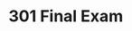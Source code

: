 # 301 Final Exam

<!--
## Overview

The 301 final exam consists of two parts, each worth 50 points. You must score a **total** of 80 points to pass.

## Getting Started

You've been given a .zip file containing your customized assessment assignment.  

1. Download this file to your machine
1. Move the .zip file to an empty folder
1. Unzip the file
   - From the terminal, use the command: `unzip filename.zip` (where filename is the name of the .zip file we gave you)
   - Or, from Finder (Mac) or Explorer (Windows), you can double click the file to extract it's contents
1. Open VSCode from the folder containing the files you've unzipped
1. Change into the folder you want to work in and run the tests.
    1. Note that for the code challenges, you can specify the test file to run using `npm test filename` so that you don't have to see all of the tests at once

### Part 1: The Final Exam App - 50pts

> There are 4 parts to this assignment, each worth a different amount of points, totaling 50

Included in the server folder - `finalExamApp` - is a README.md which contains setup and installation guides for you to follow.

You will need a working postgres server in order to complete this assignment.

As you write code for your server, you can run `npm test` to continually check that your server meets the requirements.

> Note that your server must be running and listening on port 3002 before you can run the test command to check it.

### Part 2: The Final Exam Questions - 50pts

> 5 Questions - 10 Points Each

These work just like your regular code challenges, where you can write the code and run the tests as you go to check your progress.

As you're writing code in your editor to solve the challenges, run your tests in the terminal.

1. Change into the folder you want to work in and run the tests.
1. Run tests for just the file you're working on using `npm test filename``
1. To see **all** of your tests, run the command `npm test`

## To turn in this assignment

Create a .zip file of both directories

- From the terminal ...
  - Change into the directory folder containing your assignments
  - Enter this command (replacing `yourname` with your actual name)
    `zip -r yourname.zip * --exclude \*/node_modules/\* --exclude \*.zip`
- Open Canvas and attach that file to this assignment
- Include any comments or notes on your test coverage, etc

-->
